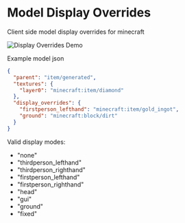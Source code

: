# Model Display Overrides
Client side model display overrides for minecraft

![Display Overrides Demo](https://github.com/CPieter/ModelDisplayOverrides/assets/56731651/09b21010-c6d0-42c7-856f-adc71239edf3)

Example model json
```json
{
  "parent": "item/generated",
  "textures": {
    "layer0": "minecraft:item/diamond"
  },
  "display_overrides": {
    "firstperson_lefthand": "minecraft:item/gold_ingot",
    "ground": "minecraft:block/dirt"
  }
}
```
Valid display modes:
- "none"
- "thirdperson_lefthand"
- "thirdperson_righthand"
- "firstperson_lefthand"
- "firstperson_righthand"
- "head"
- "gui"
- "ground"
- "fixed"
